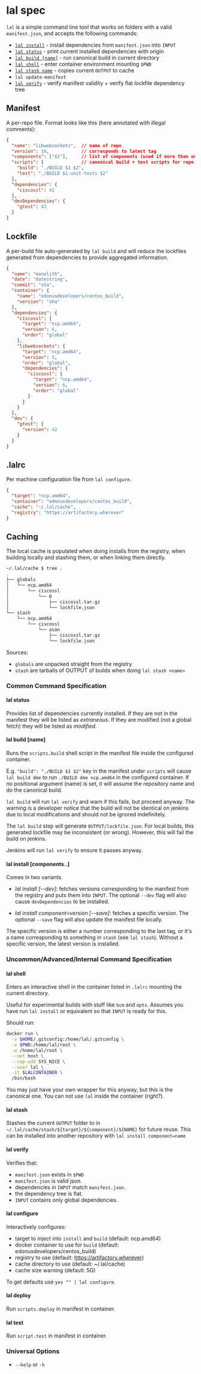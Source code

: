 # lal spec
`lal` is a simple command line tool that works on folders with a valid `manifest.json`, and accepts the following commands:

- [`lal install`](#lal-install-components) - install dependencies from `manifest.json` into `INPUT`
- [`lal status`](#lal-status) - print current installed dependencies with origin
- [`lal build [name]`](#lal-build-name) - run canonical build in current directory
- [`lal shell`](#lal-shell) - enter container environment mounting `$PWD`
- [`lal stash name`](#lal-stash-name) - copies current `OUTPUT` to cache
- `lal update-manifest`
- [`lal verify`](#lal-verify) - verify manifest validity + verify flat lockfile dependency tree

## Manifest
A per-repo file. Format looks like this (here annotated with illegal comments):

```json
{
  "name": "libwebsockets",  // name of repo
  "version": 10,            // corresponds to latest tag
  "components": ["$1"],     // list of components (used if more than one)
  "scripts": {              // canonical build + test scripts for repo
    "build": "./BUILD $1 $2",
    "test": "./BUILD $1-unit-tests $2"
  },
  "dependencies": {
    "ciscossl": 42
  },
  "devDependencies": {
    "gtest": 42
  }
}
```

## Lockfile
A per-build file auto-generated by `lal build` and will reduce the lockfiles generated from dependencies to provide aggregated information.

```json
{
  "name": "monolith",
  "date": "datestring",
  "commit": "sha",
  "container": {
    "name": "edonusdevelopers/centos_build",
    "version": "sha"
  },
  "dependencies": {
    "ciscossl": {
      "target": "ncp.amd64",
      "version": 6,
      "order": "global"
    },
    "libwebsockets": {
      "target": "ncp.amd64",
      "version": 5,
      "order": "global",
      "dependencies": {
        "ciscossl": {
          "target": "ncp.amd64",
          "version": 6,
          "order": "global"
        }
      }
    }
  },
  "dev": {
    "gtest": {
      "version": 42
    }
  }
}
```

## .lalrc
Per machine configuration file from `lal configure`.

```json
{
  "target": "ncp.amd64",
  "container": "edonusdevelopers/centos_build",
  "cache": "~/.lal/cache",
  "registry": "https://artifactory.wherever"
}
```

## Caching
The local cache is populated when doing installs from the registry, when building locally and stashing them, or when linking them directly.

```sh
~/.lal/cache $ tree .
.
├── globals
│   └── ncp.amd64
│       └── ciscossl
│           └── 6
│               ├── ciscossl.tar.gz
│               └── lockfile.json
└── stash
    └── ncp.amd64
        └── ciscossl
            └── asan
                ├── ciscossl.tar.gz
                └── lockfile.json
```

Sources:

- `globals` are unpacked straight from the registry
- `stash` are tarballs of OUTPUT of builds when doing `lal stash <name>`


### Common Command Specification
#### lal status
Provides list of dependencies currently installed.
If they are not in the manifest they will be listed as _extraneous_.
If they are modified (not a global fetch) they will be listed as _modified_.

#### lal build [name]
Runs the `scripts.build` shell script in the manifest file inside the configured container.

E.g. `"build": "./BUILD $1 $2"` key in the manifest under `scripts` will cause `lal build dme` to run `./BUILD dme ncp.amd64` in the configured container.
If no positional argument (name) is set, it will assume the repository name and do the canonical build.

`lal build` will run `lal verify` and warn if this fails, but proceed anyway. The warning is a developer notice that the build will not be identical on jenkins due to local modifications and should not be ignored indefinitely.

The `lal build` step will generate `OUTPUT/lockfile.json`. For local builds, this generated lockfile may be inconsistent (or wrong). However, this will fail the build on jenkins.

Jenkins will run `lal verify` to ensure it passes anyway.

#### lal install [components..]
Comes in two variants.

 - *lal install [--dev]*: fetches versions corresponding to the manifest from the registry and puts them into `INPUT`. The optional `--dev` flag will also cause `devDependencies` to be installed.

 - *lal install component=version [--save]*: fetches a specific version. The optional `--save` flag will also update the manifest file locally.

The specific version is either a number corresponding to the last tag, or it's a name corresponding to something in `stash` (see `lal stash`). Without a specific version, the latest version is installed.

### Uncommon/Advanced/Internal Command Specification
#### lal shell
Enters an interactive shell in the container listed in `.lalrc` mounting the current directory.

Useful for experimental builds with stuff like `bcm` and `opts`.
Assumes you have run `lal install` or equivalent so that `INPUT` is ready for this.

Should run:

```sh
docker run \
  -v $HOME/.gitconfig:/home/lal/.gitconfig \
  -v $PWD:/home/lal/root \
  -w /home/lal/root \
  --net host \
  --cap-add SYS_NICE \
  --user lal \
  -it $LALCONTAINER \
  /bin/bash
```

You may just have your own wrapper for this anyway, but this is the canonical one. You can not use `lal` inside the container (right?).

#### lal stash <name>
Stashes the current `OUTPUT` folder to in `~/.lal/cache/stash/${target}/${component}/${NAME}` for future reuse. This can be installed into another repository with `lal install component=name`

#### lal verify
Verifies that:

- `manifest.json` exists in `$PWD`
- `manifest.json` is valid json.
- dependencies in `INPUT` match `manifest.json`.
- the dependency tree is flat.
- `INPUT` contains only global dependencies.

#### lal configure
Interactively configures:

- target to inject into `install` and `build` (default: ncp.amd64)
- docker container to use for `build` (default: edonusdevelopers/centos_build)
- registry to use (default: https://artifactory.wherever)
- cache directory to use (default: ~/.lal/cache)
- cache size warning (default: 5G)

To get defaults use `yes "" | lal configure`.

#### lal deploy
Run `scripts.deploy` in manifest in container.

#### lal test
Run `script.test` in manifest in container.

### Universal Options

- `--help` or `-h`

